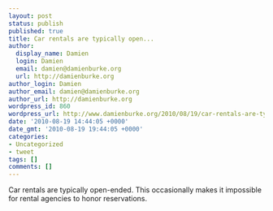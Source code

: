 ```yaml
---
layout: post
status: publish
published: true
title: Car rentals are typically open...
author:
  display_name: Damien
  login: Damien
  email: damien@damienburke.org
  url: http://damienburke.org
author_login: Damien
author_email: damien@damienburke.org
author_url: http://damienburke.org
wordpress_id: 860
wordpress_url: http://www.damienburke.org/2010/08/19/car-rentals-are-typically-open/
date: '2010-08-19 14:44:05 +0000'
date_gmt: '2010-08-19 19:44:05 +0000'
categories:
- Uncategorized
- tweet
tags: []
comments: []
---
```

<p>Car rentals are typically open-ended. This occasionally makes it impossible for rental agencies to honor reservations.</p>
